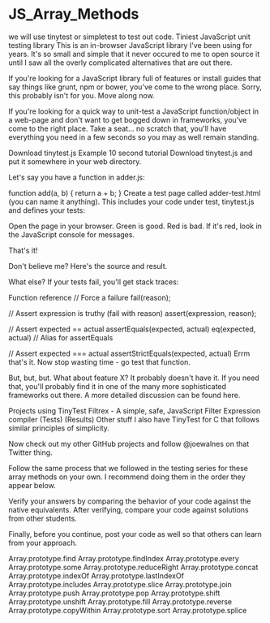 # JS_Array_Methods

we will use tinytest or simpletest to test out code.
Tiniest JavaScript unit testing library
This is an in-browser JavaScript library I've been using for years. It's so small and simple that it never occured to me to open source it until I saw all the overly complicated alternatives that are out there.

If you're looking for a JavaScript library full of features or install guides that say things like grunt, npm or bower, you've come to the wrong place. Sorry, this probably isn't for you. Move along now.

If you're looking for a quick way to unit-test a JavaScript function/object in a web-page and don't want to get bogged down in frameworks, you've come to the right place. Take a seat... no scratch that, you'll have everything you need in a few seconds so you may as well remain standing.

Download tinytest.js
Example
10 second tutorial
Download tinytest.js and put it somewhere in your web directory.

Let's say you have a function in adder.js:

function add(a, b) {
  return a + b;
}
Create a test page called adder-test.html (you can name it anything). This includes your code under test, tinytest.js and defines your tests:

<script src="tinytest.js"></script>
<script src="adder.js"></script>
<script>
 tests({

   'adds numbers': function() {
     eq(6, add(2, 4));
     eq(6.4, add(2.4, 4));
   },

   'subtracts numbers': function() {
     eq(-2, add(2, -4)); 
   },

 });
</script>
Open the page in your browser. Green is good. Red is bad. If it's red, look in the JavaScript console for messages.



That's it!

Don't believe me? Here's the source and result.

What else?
If your tests fail, you'll get stack traces:



Function reference
// Force a failure
fail(reason);

// Assert expression is truthy (fail with reason)
assert(expression, reason);

// Assert expected == actual
assertEquals(expected, actual)
eq(expected, actual) // Alias for assertEquals

// Assert expected === actual
assertStrictEquals(expected, actual)
Errm that's it. Now stop wasting time - go test that function.

But, but, but. What about feature X?
It probably doesn't have it. If you need that, you'll probably find it in one of the many more sophisticated frameworks out there. A more detailed discussion can be found here.

Projects using TinyTest
Filtrex - A simple, safe, JavaScript Filter Expression compiler (Tests) (Results)
Other stuff
I also have TinyTest for C that follows similar principles of simplicity.

Now check out my other GitHub projects and follow @joewalnes on that Twitter thing.


Follow the same process that we followed in the testing series for these array methods on your own. I recommend doing them in the order they appear below.

Verify your answers by comparing the behavior of your code against the native equivalents. After verifying, compare your code against solutions from other students.

Finally, before you continue, post your code as well so that others can learn from your approach.


Array.prototype.find
Array.prototype.findIndex
Array.prototype.every
Array.prototype.some
Array.prototype.reduceRight
Array.prototype.concat
Array.prototype.indexOf
Array.prototype.lastIndexOf
Array.prototype.includes
Array.prototype.slice
Array.prototype.join
Array.prototype.push
Array.prototype.pop
Array.prototype.shift
Array.prototype.unshift
Array.prototype.fill
Array.prototype.reverse
Array.prototype.copyWithin
Array.prototype.sort
Array.prototype.splice
